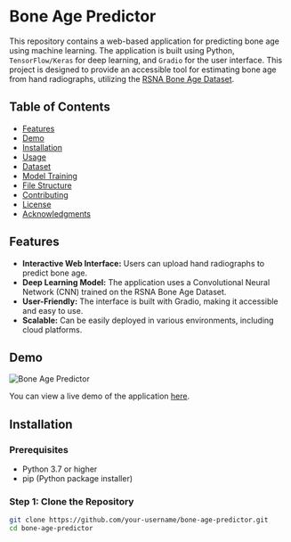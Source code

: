 # Bone Age Predictor

This repository contains a web-based application for predicting bone age using machine learning. The application is built using Python, `TensorFlow/Keras` for deep learning, and `Gradio` for the user interface. This project is designed to provide an accessible tool for estimating bone age from hand radiographs, utilizing the [RSNA Bone Age Dataset](https://www.kaggle.com/datasets/rsna/rsna-bone-age).

## Table of Contents

- [Features](#features)
- [Demo](#demo)
- [Installation](#installation)
- [Usage](#usage)
- [Dataset](#dataset)
- [Model Training](#model-training)
- [File Structure](#file-structure)
- [Contributing](#contributing)
- [License](#license)
- [Acknowledgments](#acknowledgments)

## Features

- **Interactive Web Interface:** Users can upload hand radiographs to predict bone age.
- **Deep Learning Model:** The application uses a Convolutional Neural Network (CNN) trained on the RSNA Bone Age Dataset.
- **User-Friendly:** The interface is built with Gradio, making it accessible and easy to use.
- **Scalable:** Can be easily deployed in various environments, including cloud platforms.

## Demo

![Bone Age Predictor](demo_screenshot.png)

You can view a live demo of the application [here](http://your-demo-link.com).

## Installation

### Prerequisites

- Python 3.7 or higher
- pip (Python package installer)

### Step 1: Clone the Repository

```bash
git clone https://github.com/your-username/bone-age-predictor.git
cd bone-age-predictor


